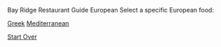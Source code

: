 Bay Ridge Restaurant Guide
European
Select a specific European food:

[Greek](greek.md)
[Mediterranean](mediterranean.md)

[Start Over](../home.md)
